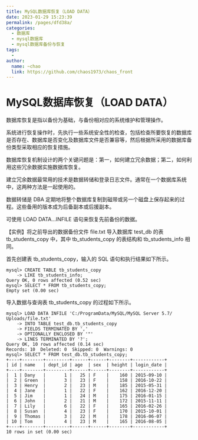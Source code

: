 ```yaml
---
title: MySQL数据库恢复（LOAD DATA）
date: 2023-01-29 15:23:39
permalink: /pages/dfd38a/
categories:
  - 数据库
  - mysql数据库
  - mysql数据库备份与恢复
tags:
  - 
author: 
  name: ~chao
  link: https://github.com/chaos1973/chaos_front
---
```

# MySQL数据库恢复（LOAD DATA）

数据库恢复是指以备份为基础，与备份相对应的系统维护和管理操作。

系统进行恢复操作时，先执行一些系统安全性的检查，包括检查所要恢复的数据库是否存在、数据库是否变化及数据库文件是否兼容等，然后根据所采用的数据库备份类型采取相应的恢复措施。

数据库恢复机制设计的两个关键问题是：第一，如何建立冗余数据；第二，如何利用这些冗余数据实施数据库恢复。

建立冗余数据最常用的技术是数据转储和登录日志文件。通常在一个数据库系统中，这两种方法是一起使用的。

数据转储是 DBA 定期地将整个数据库复制到磁带或另一个磁盘上保存起来的过程。这些备用的版本成为后备副本或后援副本。

可使用 LOAD DATA…INFILE 语句来恢复先前备份的数据。

【实例】将之前导出的数据备份文件 file.txt 导入数据库 test_db 的表 tb_students_copy 中，其中 tb_students_copy 的表结构和 tb_students_info 相同。

首先创建表 tb_students_copy，输入的 SQL 语句和执行结果如下所示。

```
mysql> CREATE TABLE tb_students_copy
    -> LIKE tb_students_info;
Query OK, 0 rows affected (0.52 sec)
mysql> SELECT * FROM tb_students_copy;
Empty set (0.00 sec)
```

导入数据与查询表 tb_students_copy 的过程如下所示。

```
mysql> LOAD DATA INFILE 'C:/ProgramData/MySQL/MySQL Server 5.7/
Uploads/file.txt'
    -> INTO TABLE test_db.tb_students_copy
    -> FIELDS TERMINATED BY ','
    -> OPTIONALLY ENCLOSED BY '"'
    -> LINES TERMINATED BY '?';
Query OK, 10 rows affected (0.14 sec)
Records: 10  Deleted: 0  Skipped: 0  Warnings: 0
mysql> SELECT * FROM test_db.tb_students_copy;
+----+--------+---------+------+------+--------+------------+
| id | name   | dept_id | age  | sex  | height | login_date |
+----+--------+---------+------+------+--------+------------+
|  1 | Dany   |       1 |   25 | F    |    160 | 2015-09-10 |
|  2 | Green  |       3 |   23 | F    |    158 | 2016-10-22 |
|  3 | Henry  |       2 |   23 | M    |    185 | 2015-05-31 |
|  4 | Jane   |       1 |   22 | F    |    162 | 2016-12-20 |
|  5 | Jim    |       1 |   24 | M    |    175 | 2016-01-15 |
|  6 | John   |       2 |   21 | M    |    172 | 2015-11-11 |
|  7 | Lily   |       6 |   22 | F    |    165 | 2016-02-26 |
|  8 | Susan  |       4 |   23 | F    |    170 | 2015-10-01 |
|  9 | Thomas |       3 |   22 | M    |    178 | 2016-06-07 |
| 10 | Tom    |       4 |   23 | M    |    165 | 2016-08-05 |
+----+--------+---------+------+------+--------+------------+
10 rows in set (0.00 sec)
```